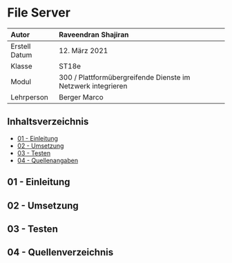 # File Server
| Autor         | Raveendran Shajiran                                          |
|:--------------|:-------------------------------------------------------------|
| Erstell Datum | 12. März 2021                                                |
| Klasse        | ST18e                                                        |
| Modul         | 300 / Plattformübergreifende Dienste im Netzwerk integrieren | 
| Lehrperson    | Berger Marco                                                 |

## Inhaltsverzeichnis
- [01 - Einleitung](#einleitung)
- [02 - Umsetzung](#umsetzung)
- [03 - Testen](#testen)
- [04 - Quellenangaben](#quellenangaben)


<a name="einleitung"></a>
## 01 - Einleitung



<a name="umsetzung"></a>
## 02 - Umsetzung



<a name="testen"></a>
## 03 - Testen



<a name="quellenangaben"></a>
## 04 - Quellenverzeichnis
